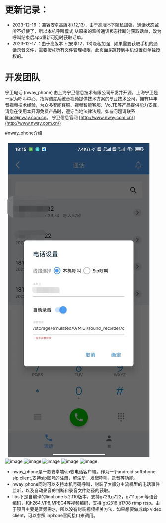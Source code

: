 # 更新记录：
- 2023-12-16 ：兼容安卓高版本(12,13)，由于高版本下隐私加强，通话状态监听不好使了，所以本机呼叫模式 从原来的监听通话状态挂断时获取话单，改为呼叫结束后app重新可见时获取话单。
- 2023-12-17 ：由于高版本下(安卓12，13)隐私加强，如果需要获取手机的通话录音文件，需要授权所有文件管理权限，此页面是跳转到手机设置页单独授权的。

# 开发团队

宁卫电话 (nway_phone) 由上海宁卫信息技术有限公司开发并开源，上海宁卫是一家为呼叫中心、指挥调度系统音视频提供技术方案的专业技术公司，拥有14年音视频技术经验，为众多智能客服、视频智能客服、VoLTE等产品提供能力支撑，请您在使用本开源免费产品时，遵守当地法律法规，如有问题请联系 lihao@nway.com.cn。 宁卫信息官网 [http://www.nway.com.cn/](http://www.nway.com.cn/)

#nway_phone介绍

![nway_phone截图](./nway_phone.jpg)
![image](https://github.com/nwaycn/nway_phone/assets/10083564/599de26f-fd19-4795-8395-cdca1e3f92fe)
![image](https://github.com/nwaycn/nway_phone/assets/10083564/20b40233-1002-4df2-a225-b4b2ae1229e1)
![image](https://github.com/nwaycn/nway_phone/assets/10083564/5e31c71d-e9e7-436f-9c5f-4342e66e948f)
![image](https://github.com/nwaycn/nway_phone/assets/10083564/55cf33af-a5d2-495b-a5db-aae7f47b612a)
![image](https://github.com/nwaycn/nway_phone/assets/10083564/09969de0-683e-4d76-b15d-0a7398d9a132)





- nway_phone是一款安卓端sip软电话客户端。作为一个android softphone sip client,支持sip账号的注册，解注册，发起呼叫，录音等功能。
- nway_phone同时可以支持本机号码呼叫，封装了大部分主流机型的电话事件监听，以及自动录音的判断和录音文件路径的获取。
- libs下是自编译的linphone 5.2.110版本，支持g729,g722，g711,gsm等语音编码，和h264,VP8,MPEG4等视频编码，支持 gb2818 jt1708 rtmp rtsp。由于项目主要是音频需求，所以没有封装视频相关方法，如果想要做成sip video client，可以参照linphone官网接口来调用。
